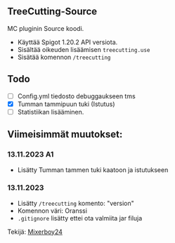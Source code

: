 ## TreeCutting-Source

MC pluginin Source koodi. 

- Käyttää Spigot 1.20.2 API versiota. 
- Sisältää oikeuden lisäämisen `treecutting.use`
- Sisätää komennon `/treecutting`

## Todo
- [ ] Config.yml tiedosto debuggaukseen tms 
- [X] Tumman tammipuun tuki (Istutus)
- [ ] Statistiikan lisääminen.

## Viimeisimmät muutokset:

### 13.11.2023 A1
- Lisätty Tumman tammen tuki kaatoon ja istutukseen

### 13.11.2023
- Lisätty `/treecutting` komento: "version"
- Komennon väri: Oranssi
- `.gitignore` lisätty ettei ota valmiita jar filuja



Tekijä: [Mixerboy24](https://github.com/Mixerboy24)
